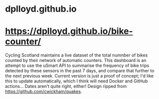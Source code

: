 # dplloyd.github.io


# https://dplloyd.github.io/bike-counter/
Cycling Scotland maintains a live dataset of the total numnber of bikes counted by their network of automatic counters. This dashboard is an attempt to use the uSmart API to summarise the frequency of bike trips detected by these sensors in the past 7 days, and compare that further to the next previous week. Current version is just a proof of concept; I'd like this to update automatically, which I think will need Docker and GitHub actions... Dates aren't quite right, either! Design ripped from https://github.com/cwickham/quakes.
